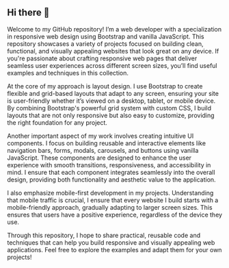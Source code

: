 ## Hi there 👋

Welcome to my GitHub repository! I’m a web developer with a specialization in responsive web design using Bootstrap and vanilla JavaScript. This repository showcases a variety of projects focused on building clean, functional, and visually appealing websites that look great on any device. If you're passionate about crafting responsive web pages that deliver seamless user experiences across different screen sizes, you’ll find useful examples and techniques in this collection.

At the core of my approach is layout design. I use Bootstrap to create flexible and grid-based layouts that adapt to any screen, ensuring your site is user-friendly whether it’s viewed on a desktop, tablet, or mobile device. By combining Bootstrap's powerful grid system with custom CSS, I build layouts that are not only responsive but also easy to customize, providing the right foundation for any project.

Another important aspect of my work involves creating intuitive UI components. I focus on building reusable and interactive elements like navigation bars, forms, modals, carousels, and buttons using vanilla JavaScript. These components are designed to enhance the user experience with smooth transitions, responsiveness, and accessibility in mind. I ensure that each component integrates seamlessly into the overall design, providing both functionality and aesthetic value to the application.

I also emphasize mobile-first development in my projects. Understanding that mobile traffic is crucial, I ensure that every website I build starts with a mobile-friendly approach, gradually adapting to larger screen sizes. This ensures that users have a positive experience, regardless of the device they use.

Through this repository, I hope to share practical, reusable code and techniques that can help you build responsive and visually appealing web applications. Feel free to explore the examples and adapt them for your own projects!
